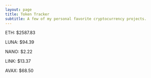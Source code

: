 ```yaml
---
layout: page
title: Token Tracker
subtitle: A few of my personal favorite cryptocurrency projects.
---
```


<!--BEGINCRYPTOINPUT-->
ETH: $2587.83

LUNA: $94.39

NANO: $2.22

LINK: $13.37

AVAX: $68.50

<!--ENDCRYPTOINPUT-->
